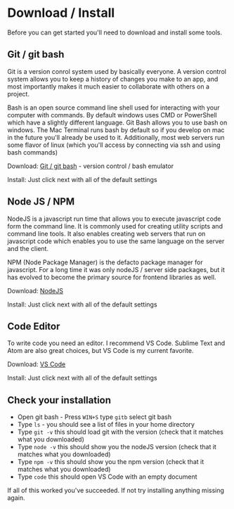 # Download / Install

Before you can get started you'll need to download and install some tools.

## Git / git bash

Git is a version conrol system used by basically everyone. A version control system allows you to keep a history of changes you make to an app, and most importantly makes it much easier to collaborate with others on a project.

Bash is an open source command line shell used for interacting with your computer with commands. By default windows uses CMD or PowerShell which have a slightly different language. Git Bash allows you to use bash on windows. The Mac Terminal runs bash by default so if you develop on mac in the future you'll already be used to it. Additionally, most web servers run some flavor of linux (which you'll access by connecting via ssh and using bash commands)

Download: [Git / git bash](https://git-scm.com/downloads) - version control / bash emulator

Install: Just click next with all of the default settings

## Node JS / NPM

NodeJS is a javascript run time that allows you to execute javascript code form the command line. It is commonly used for creating utility scripts and command line tools. It also enables creating web servers that run on javascript code which enables you to use the same language on the server and the client.

NPM (Node Package Manager) is the defacto package manager for javascript. For a long time it was only nodeJS / server side packages, but it has evolved to become the primary source for frontend libraries as well.

Download: [NodeJS](https://nodejs.org/en/)

Install: Just click next with all of the default settings

## Code Editor

To write code you need an editor. I recommend VS Code. Sublime Text and Atom are also great choices, but VS Code is my current favorite.

Download: [VS Code](https://code.visualstudio.com/)

Install: Just click next with all of the default settings

## Check your installation

* Open git bash - Press `WIN+S` type `gitb` select git bash
* Type `ls` - you should see a list of files in your home directory
* Type `git -v` this should load git with the version (check that it matches what you downloaded)
* Type `node -v` this should show you the nodeJS version (check that it matches what you downloaded)
* Type `npm -v` this should show you the npm version (check that it matches what you downloaded)
* Type `code` this should open VS Code with an empty document

If all of this worked you've succeeded. If not try installing anything missing again.
